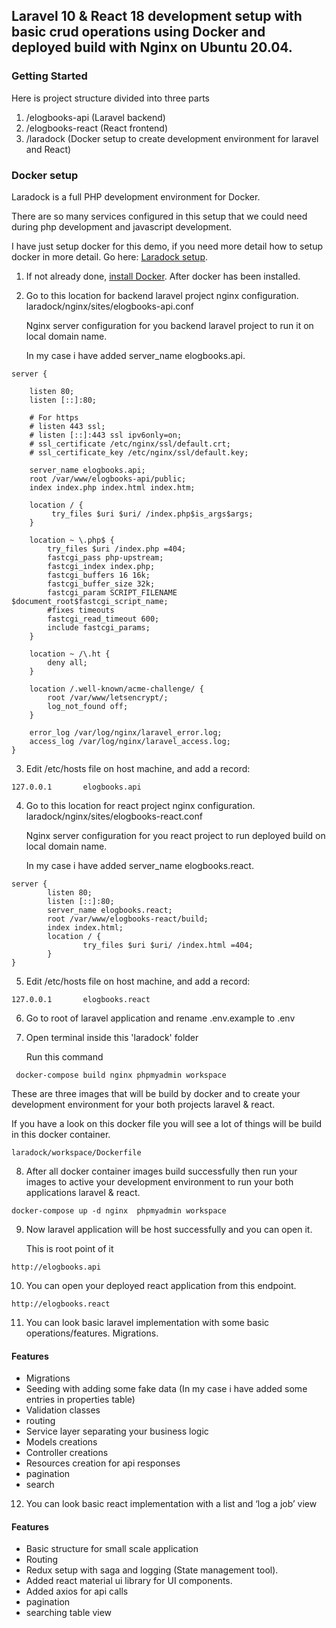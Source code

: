 ## Laravel 10 & React 18 development setup with basic crud operations using Docker and deployed build with Nginx on Ubuntu 20.04.

### Getting Started

Here is project structure divided into three parts

1. /elogbooks-api (Laravel backend)
2. /elogbooks-react (React frontend) 
3. /laradock (Docker setup to create development environment for laravel and React)

### Docker setup

Laradock is a full PHP development environment for Docker.

There are so many services configured in this setup that we could need during php development and javascript development.

I have just setup docker for this demo, if you need more detail how to setup docker in more detail. Go here: [Laradock setup](https://laradock.io/).

1. If not already done, [install Docker](https://docs.docker.com/get-docker/). After docker has been installed.
2. Go to this location for backend laravel project nginx configuration. laradock/nginx/sites/elogbooks-api.conf 

    Nginx server configuration for you backend laravel project to run it on local domain name.

    In my case i have added server_name elogbooks.api.
```
server {

    listen 80;
    listen [::]:80;

    # For https
    # listen 443 ssl;
    # listen [::]:443 ssl ipv6only=on;
    # ssl_certificate /etc/nginx/ssl/default.crt;
    # ssl_certificate_key /etc/nginx/ssl/default.key;

    server_name elogbooks.api;
    root /var/www/elogbooks-api/public;
    index index.php index.html index.htm;

    location / {
         try_files $uri $uri/ /index.php$is_args$args;
    }

    location ~ \.php$ {
        try_files $uri /index.php =404;
        fastcgi_pass php-upstream;
        fastcgi_index index.php;
        fastcgi_buffers 16 16k;
        fastcgi_buffer_size 32k;
        fastcgi_param SCRIPT_FILENAME $document_root$fastcgi_script_name;
        #fixes timeouts
        fastcgi_read_timeout 600;
        include fastcgi_params;
    }

    location ~ /\.ht {
        deny all;
    }

    location /.well-known/acme-challenge/ {
        root /var/www/letsencrypt/;
        log_not_found off;
    }

    error_log /var/log/nginx/laravel_error.log;
    access_log /var/log/nginx/laravel_access.log;
}
```

3. Edit /etc/hosts file on host machine, and add a record:
```
127.0.0.1       elogbooks.api
```
4. Go to this location for react project nginx configuration. laradock/nginx/sites/elogbooks-react.conf 

    Nginx server configuration for you react project to run deployed build on local domain name.

    In my case i have added server_name elogbooks.react.
```
server {
        listen 80;
        listen [::]:80;
        server_name elogbooks.react;
        root /var/www/elogbooks-react/build;
        index index.html;
        location / {
                try_files $uri $uri/ /index.html =404;
        }
}
```
5. Edit /etc/hosts file on host machine, and add a record:
```
127.0.0.1       elogbooks.react
```
6. Go to root of laravel application and rename .env.example to .env

7. Open terminal inside this 'laradock' folder

   Run this command
```
 docker-compose build nginx phpmyadmin workspace
```

These are three images that will be build by docker and to create your development environment for your both projects laravel & react.

If you have a look on this docker file you will see a lot of things will be build in this docker container.
```
laradock/workspace/Dockerfile
```
8. After all docker container images build successfully then run your images to active your development environment to run your both applications laravel & react.

```
docker-compose up -d nginx  phpmyadmin workspace
```
9. Now laravel application will be host successfully and you can open it.

   This is root point of it
```
http://elogbooks.api
```
10. You can open your deployed react application from this endpoint.
```
http://elogbooks.react
```

11. You can look basic laravel implementation with some basic operations/features.
    Migrations.

#### Features

* Migrations
* Seeding with adding some fake data (In my case i have added some entries in properties table)
* Validation classes
* routing
* Service layer separating your business logic
* Models creations
* Controller creations
* Resources creation for api responses
* pagination
* search

12. You can look basic react implementation with a list and
‘log a job’ view
   
#### Features
* Basic structure for small scale application
* Routing
* Redux setup with saga and logging (State management tool).
* Added react material ui library for UI components.
* Added axios for api calls
* pagination
* searching table view